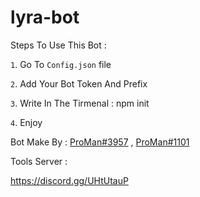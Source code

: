 # lyra-bot
Steps To Use This Bot :

`1`. Go To `Config.json` file 

`2`. Add Your Bot Token And Prefix

`3`. Write In The Tirmenal : npm init

`4`. Enjoy 

Bot Make By : [ProMan#3957](https://discord.com/users/780052200822276138) , [ProMan#1101](https://discord.com/users/948550585743978537)

Tools Server : 

https://discord.gg/UHtUtauP
